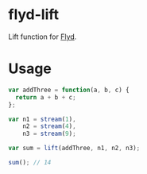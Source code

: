 # flyd-lift
Lift function for [Flyd](https://github.com/paldepind/flyd).

# Usage

```javascript
var addThree = function(a, b, c) {
  return a + b + c;
};

var n1 = stream(1),
    n2 = stream(4),
    n3 = stream(9);

var sum = lift(addThree, n1, n2, n3);

sum(); // 14
```
